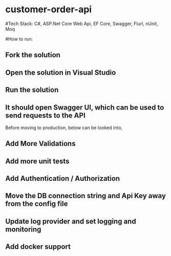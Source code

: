 # customer-order-api

#Tech Stack:
C#, ASP.Net Core Web Api, EF Core, Swagger, Flurl, nUnit, Moq

#How to run:

## Fork the solution

## Open the solution in Visual Studio

## Run the solution

## It should open Swagger UI, which can be used to send requests to the API


Before moving to production, below can be looked into,

## Add More Validations

## Add more unit tests

## Add Authentication / Authorization

## Move the DB connection string and Api Key away from the config file

## Update log provider and set logging and monitoring

## Add docker support